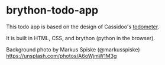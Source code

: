 # brython-todo-app

This todo app is based on the design of Cassidoo's [todometer](https://github.com/cassidoo/todometer).

It is built in HTML, CSS, and brython (python in the browser).

Background photo by Markus Spiske (@markusspiske)
<https://unsplash.com/photos/A6oWjmW1M3g>